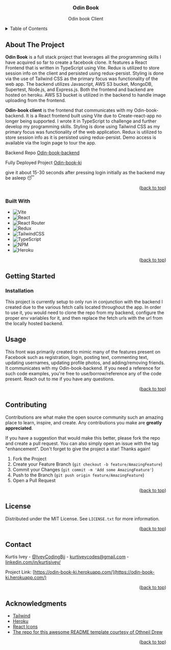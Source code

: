 <a name="readme-top"></a>

<!--
*** Thanks for checking out the Best-README-Template. If you have a suggestion
*** that would make this better, please fork the repo and create a pull request
*** or simply open an issue with the tag "enhancement".
*** Don't forget to give the project a star!
*** Thanks again! Now go create something AMAZING! :D
-->

<!-- PROJECT SHIELDS -->
<!--
*** I'm using markdown "reference style" links for readability.
*** Reference links are enclosed in brackets [ ] instead of parentheses ( ).
*** See the bottom of this document for the declaration of the reference variables
*** for contributors-url, forks-url, etc. This is an optional, concise syntax you may use.
*** https://www.markdownguide.org/basic-syntax/#reference-style-links
-->

<!-- PROJECT LOGO -->
<div align="center">
  <h3 align="center">Odin Book</h3>
  <p align="center">
    Odin book Client
    <br />
  </p>
</div>

<!-- TABLE OF CONTENTS -->
<details>
  <summary>Table of Contents</summary>
  <ol>
    <li>
      <a href="#about-the-project">About The Project</a>
      <ul>
        <li><a href="#built-with">Built With</a></li>
      </ul>
    </li>
    <li>
      <a href="#getting-started">Getting Started</a>
      <ul>
        <li><a href="#installation">Installation</a></li>
      </ul>
    </li>
    <li><a href="#usage">Usage</a></li>
    <li><a href="#contributing">Contributing</a></li>
    <li><a href="#license">License</a></li>
    <li><a href="#contact">Contact</a></li>
    <li><a href="#acknowledgments">Acknowledgments</a></li>
  </ol>
</details>

<!-- ABOUT THE PROJECT -->

## About The Project

**Odin Book** is a full stack project that leverages all the programming skills I have acquired so far to create a facebook clone. It features a React Frontend that is written in TypeScript using Vite. Redux is utilized to store session info on the client and persisted using redux-persist. Styling is done via the use of Tailwind CSS as the primary focus was functionality of the web app. The backend utilizes Javascript, AWS S3 bucket, MongoDB, Supertest, Node.js, and Express.js. Both the frontend and backend are hosted on heroku. AWS S3 bucket is utilized in the backend to handle image uploading from the frontend.

**Odin-book client** is the frontend that communicates with my Odin-book-backend. It is a React frontend built using Vite due to Create-react-app no longer being supported. I wrote it in TypeScript to challenge and further develop my programming skills. Styling is done using Tailwind CSS as my primary focus was functionality of the web application. Redux is utilized to store session info as it is persisted using redux-persist. Demo access is available via the login page to tour the app.

Backend Repo [Odin-book-backend](https://github.com/KurtisIvey/odin-book-backend)

Fully Deployed Project [Odin-book-ki](https://odin-book-ki.herokuapp.com/)

give it about 15-30 seconds after pressing login initially as the backend may be asleep 😴

<p align="right">(<a href="#readme-top">back to top</a>)</p>

### Built With

- ![Vite](https://img.shields.io/badge/vite-%23646CFF.svg?style=for-the-badge&logo=vite&logoColor=white)
- ![React](https://img.shields.io/badge/react-%2320232a.svg?style=for-the-badge&logo=react&logoColor=%2361DAFB)
- ![React Router](https://img.shields.io/badge/React_Router-CA4245?style=for-the-badge&logo=react-router&logoColor=white)
- ![Redux](https://img.shields.io/badge/redux-%23593d88.svg?style=for-the-badge&logo=redux&logoColor=white)
- ![TailwindCSS](https://img.shields.io/badge/tailwindcss-%2338B2AC.svg?style=for-the-badge&logo=tailwind-css&logoColor=white)
- ![TypeScript](https://img.shields.io/badge/typescript-%23007ACC.svg?style=for-the-badge&logo=typescript&logoColor=white)
- ![NPM](https://img.shields.io/badge/NPM-%23CB3837.svg?style=for-the-badge&logo=npm&logoColor=white)
- ![Heroku](https://img.shields.io/badge/heroku-%23430098.svg?style=for-the-badge&logo=heroku&logoColor=white)

<p align="right">(<a href="#readme-top">back to top</a>)</p>

<!-- GETTING STARTED -->

## Getting Started

### Installation

This project is currently setup to only run in conjunction with the backend I created due to the various fetch calls located throughout the app. In order to use it, you would need to clone the repo from my backend, configure the proper env variables for it, and then replace the fetch urls with the url from the locally hosted backend.

## Usage

This front was primarily created to mimic many of the features present on Facebook such as registration, login, posting text, commenting text, updating usernames, updating profile photos, and adding/removing friends. It communicates with my Odin-book-backend. If you need a reference for such code examples, you're free to use/borrow/reference any of the code present. Reach out to me if you have any questions.

<p align="right">(<a href="#readme-top">back to top</a>)</p>

<!-- CONTRIBUTING -->

## Contributing

Contributions are what make the open source community such an amazing place to learn, inspire, and create. Any contributions you make are **greatly appreciated**.

If you have a suggestion that would make this better, please fork the repo and create a pull request. You can also simply open an issue with the tag "enhancement".
Don't forget to give the project a star! Thanks again!

1. Fork the Project
2. Create your Feature Branch (`git checkout -b feature/AmazingFeature`)
3. Commit your Changes (`git commit -m 'Add some AmazingFeature'`)
4. Push to the Branch (`git push origin feature/AmazingFeature`)
5. Open a Pull Request

<p align="right">(<a href="#readme-top">back to top</a>)</p>

<!-- LICENSE -->

## License

Distributed under the MIT License. See `LICENSE.txt` for more information.

<p align="right">(<a href="#readme-top">back to top</a>)</p>

<!-- CONTACT -->

## Contact

Kurtis Ivey - [@IveyCodingBjj](https://twitter.com/IveyCodingBjj) - kurtiveycodes@gmail.com - [linkedin.com/in/kurtisivey/](https://www.linkedin.com/in/kurtisivey/)

Project Link: [https://odin-book-ki.herokuapp.com/](https://odin-book-ki.herokuapp.com/)

<p align="right">(<a href="#readme-top">back to top</a>)</p>

<!-- ACKNOWLEDGMENTS -->

## Acknowledgments

- [Tailwind](https://tailwindcss.com/)
- [Heroku](https://devcenter.heroku.com/categories/reference)
- [React Icons](https://react-icons.github.io/react-icons/search)
- [The repo for this awesome README template courtesy of Othneil Drew](https://github.com/othneildrew/Best-README-Template)

<p align="right">(<a href="#readme-top">back to top</a>)</p>
